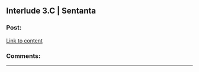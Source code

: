 ## Interlude 3.C | Sentanta

### Post:

[Link to content](https://setantaworm.wordpress.com/2015/11/09/interlude-3-c/)

### Comments:

---

